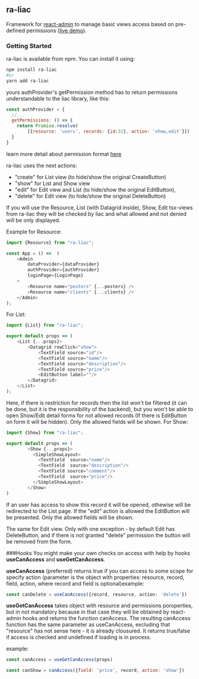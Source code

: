 ## ra-liac
Framework for [react-admin](https://marmelab.com/react-admin) to manage basic views access based on pre-defined permissions ([live demo](https://tviv.github.io/ra-demo)).

### Getting Started
ra-liac is available from npm.
You can install it using:
```sh
npm install ra-liac
#or
yarn add ra-liac
```

yours authProvider's getPermission method has to return permissions understandable to the liac library, like this:
```javascript
const authProvider = {
  //...
  getPermissions: () => {
    return Promise.resolve(
        [{resource: 'users', records: {id:32}, action: 'show,edit'}])
  }
}
```
learn more detail about permission format [here](https://github.com/tviv/liac/tree/master/liac)

ra-liac uses the next actions:
- "create" for List view (to hide/show the original CreateButton)
- "show" for List and Show view
- "edit" for Edit view and List (to hide/show the original EditButton),
- "delete" for Edit view (to hide/show the original DeleteButton)

If you will use the Resource, List (with Datagrid inside), Show, Edit tsx-views from ra-liac they will be checked by liac and what allowed and not denied will be only displayed.

Example for Resource:
```javascript
import {Resource} from "ra-liac";

const App = () =>  (
    <Admin
        dataProvider={dataProvider}
        authProvider={authProvider}
        loginPage={LoginPage}
    >
        <Resource name="posters" {...posters} />
        <Resource name="clients" {...clients} />
    </Admin>
);
```
For List:
```javascript
import {List} from "ra-liac";

export default props => (
    <List {...props}>
        <Datagrid rowClick="show">
            <TextField source="id"/>
            <TextField source="name"/>
            <TextField source="description"/>
            <TextField source="price"/>
            <EditButton label=""/>
        </Datagrid>
    </List>
);
```
Here, if there is restriction for records then the list won't be filtered (it can be done, but it is the responsibility of the backend), but you won't be able to open Show/Edit detail forms for not allowed records (If there is EditButton on form it will be hidden).
Only the allowed fields will be shown.
For Show:
```javascript
import {Show} from "ra-liac";

export default props => (
        <Show {...props}>
          <SimpleShowLayout>
            <TextField  source="name"/>
            <TextField  source="description"/>
            <TextField source="comment"/>
            <TextField  source="price"/>
          </SimpleShowLayout>
        </Show>
)
```
If an user has access to show this record it will be opened, othewise will be redirected to the List page.
If the "edit" action is allowed the EditButton will be presented.
Only the allowed fields will be shown.

The same for Edit view. Only with one exception - by default Edit has DeleteButton, and if there is not granted "delete" permission the button will be removed from the form.

###Hooks
You might make your own checks on access with help by hooks **useCanAccess** and **useGetCanAccess**.

**useCanAccess** (preferred) returns true if you can access to some scope for specify action (parameter is the object with properties: resource, record, field, action, where record and field is optional)example:
 ```typescript
const canDelete = useCanAccess({record, resource, action: 'delete'})
```
**useGetCanAccess** takes object with resource and permissions poroperties, but in not mandatory because in that case they will be obtained by react-admin hooks and  returns the function canAccess.
The resulting canAccess function has the same parameter as useCanAccess, excluding that "resource" has not sense here - it is already clousured.  It returns true/false if access is checked and undefined if loading is in process.

example:
 ```javascript
const canAccess = useGetCanAccess(props)

const canShow = canAccess({field: 'price', record, action: 'show'})
```